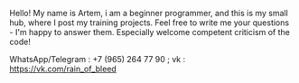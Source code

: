 Hello!
My name is Artem, i am a beginner programmer, and this is my small hub, where I post my training projects.
Feel free to write me your questions - I'm happy to answer them. 
Especially welcome competent criticism of the code!

WhatsApp/Telegram : +7 (965) 264 77 90 ;
vk : https://vk.com/rain_of_bleed
